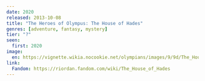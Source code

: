 ```yaml
---
date: 2020
released: 2013-10-08
title: "The Heroes of Olympus: The House of Hades"
genres: [adventure, fantasy, mystery]
tier: "?"
seen:
  first: 2020
image:
  en: https://vignette.wikia.nocookie.net/olympians/images/9/9d/The_House_of_Hades.jpg/revision/latest?cb=20130531133315
link:
  Fandom: https://riordan.fandom.com/wiki/The_House_of_Hades
---
```

